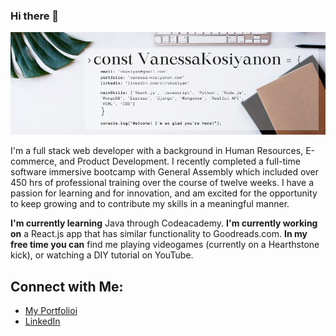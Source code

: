 ### Hi there 👋
![Welcome Banner](images/welcomebanner.png)
<!--
**vkosiyan/vkosiyan** is a ✨ _special_ ✨ repository because its `README.md` (this file) appears on your GitHub profile.

Here are some ideas to get you started:

- 🔭 I’m currently working on ...
- 🌱 I’m currently learning ...
- 👯 I’m looking to collaborate on ...
- 🤔 I’m looking for help with ...
- 💬 Ask me about ...
- 📫 How to reach me: ...
- 😄 Pronouns: ...
- ⚡ Fun fact: ...
-->


I'm a full stack web developer with a background in Human Resources, E-commerce, and Product Development. I recently completed a full-time software immersive bootcamp with General Assembly which included over 450 hrs of professional training over the course of twelve weeks. I have a passion for learning and for innovation, and am excited for the opportunity to keep growing and to contribute my skills in a meaningful manner.


**I'm currently learning** Java through Codeacademy.
**I'm currently working on** a React.js app that has similar functionality to Goodreads.com.
**In my free time you can** find me playing videogames (currently on a Hearthstone kick), or watching a DIY tutorial on YouTube.


## Connect with Me:
* [My Portfolioi](https://vanessa-kosiyanon.com)
* [LinkedIn](https://linkedin.com/in/vkosiyan)
